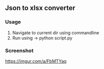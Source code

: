 ## Json to xlsx converter

### Usage 
1. Navigate to current dir using commandline 
2. Run using -> python script.py

### Screenshot
https://imgur.com/a/FbMTYaq
